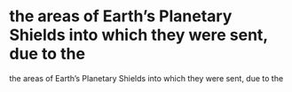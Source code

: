 # the areas of Earth’s Planetary Shields into which they were sent, due to the

the areas of Earth’s Planetary Shields into which they were sent, due to the